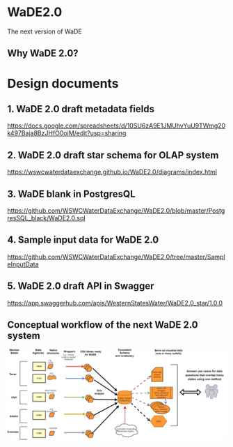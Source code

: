 # WaDE2.0 
The next version of WaDE

## Why WaDE 2.0? 


# Design documents  
## 1. WaDE 2.0 draft metadata fields 
https://docs.google.com/spreadsheets/d/10SU6zA9E1JMUhvYuU9TWmg20k497Baja8BzJHfO0oiM/edit?usp=sharing

## 2. WaDE 2.0 draft star schema for OLAP system   
https://wswcwaterdataexchange.github.io/WaDE2.0/diagrams/index.html

## 3. WaDE blank in PostgresQL
https://github.com/WSWCWaterDataExchange/WaDE2.0/blob/master/PostgresSQL_black/WaDE2.0.sql

## 4. Sample input data for WaDE 2.0
https://github.com/WSWCWaterDataExchange/WaDE2.0/tree/master/SampleInputData

## 5. WaDE 2.0 draft API in Swagger
https://app.swaggerhub.com/apis/WesternStatesWater/WaDE2.0_star/1.0.0


## Conceptual workflow of the next WaDE 2.0 system  
![](https://github.com/WSWCWaterDataExchange/WaDE2.0/blob/master/WaDE_workflow.jpg)
